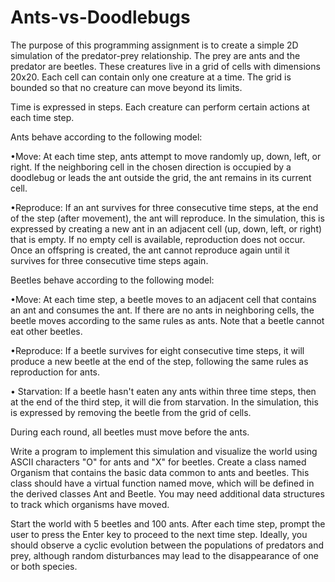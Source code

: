 
# Ants-vs-Doodlebugs

The purpose of this programming assignment is to create a simple 2D simulation of the predator-prey relationship. 
The prey are ants and the predator are beetles. These creatures live in a grid of cells with dimensions 20x20. 
Each cell can contain only one creature at a time. The grid is bounded so that no creature can move beyond its limits.

Time is expressed in steps. Each creature can perform certain actions at each time step.

Ants behave according to the following model:

•Move: At each time step, ants attempt to move randomly up, down, left, or right. If the neighboring cell in the chosen 
direction is occupied by a doodlebug or leads the ant outside the grid, the ant remains in its current cell.

•Reproduce: If an ant survives for three consecutive time steps, at the end of the step (after movement), the ant 
will reproduce. In the simulation, this is expressed by creating a new ant in an adjacent cell (up, down, left, or right) 
that is empty. If no empty cell is available, reproduction does not occur. Once an offspring is created, the ant cannot 
reproduce again until it survives for three consecutive time steps again.

Beetles behave according to the following model:

•Move: At each time step, a beetle moves to an adjacent cell that contains an ant and consumes the ant. If there are no ants 
in neighboring cells, the beetle moves according to the same rules as ants. Note that a beetle cannot eat other beetles.

•Reproduce: If a beetle survives for eight consecutive time steps, it will produce a new beetle at the end of the step, following 
the same rules as reproduction for ants.

• Starvation: If a beetle hasn't eaten any ants within three time steps, then at the end of the third step, it will die 
from starvation. In the simulation, this is expressed by removing the beetle from the grid of cells.

During each round, all beetles must move before the ants.

Write a program to implement this simulation and visualize the world using ASCII characters "O" for ants and "X" for beetles. 
Create a class named Organism that contains the basic data common to ants and beetles. This class should have a virtual 
function named move, which will be defined in the derived classes Ant and Beetle. You may need additional data structures 
to track which organisms have moved.

Start the world with 5 beetles and 100 ants. After each time step, prompt the user to press the Enter key to proceed to 
the next time step. Ideally, you should observe a cyclic evolution between the populations of predators and prey, although 
random disturbances may lead to the disappearance of one or both species.
